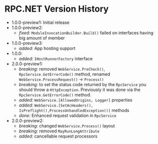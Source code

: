 # RPC.NET Version History
- 1.0.0-preview1: Initial release
- 1.0.0-preview2:
  - *fixed:* `ModuleInvocationBuilder.Build()` failed on interfaces having big amount of member
- 1.0.0-preview3:
  - *added:* App hosting support
- 1.0.0:
  - *added:* `IHostRunnerFactory` interface
- 2.0.0-preview1:
  - *breaking:* removed `WebService.PreCheck()`, `RpcService.GetErrorCode()` method, renamed `WebService.ProcessRequest()` -> `Process()`
  - *breaking:* to set the status code returned by the `RpcService` you should throw a `HttpException`. Previously it was done via the `RpcService.GetErrorCode()` method.
  - *added:* `WebService.[AllowedOrigins, Logger]` properties
  - *added:* `WebService.[SetAcHeaders(), IsPreflight(),ProcessUnhandledException()]` methods
  - *done:* Enhanced request validation in `RpcService`
- 2.0.0-preview2:
  - *breaking:* changed `WebService.Process()` layout
  - *breaking:* removed `MayRunLongAttribute`
  - *added:* cancellable request processors